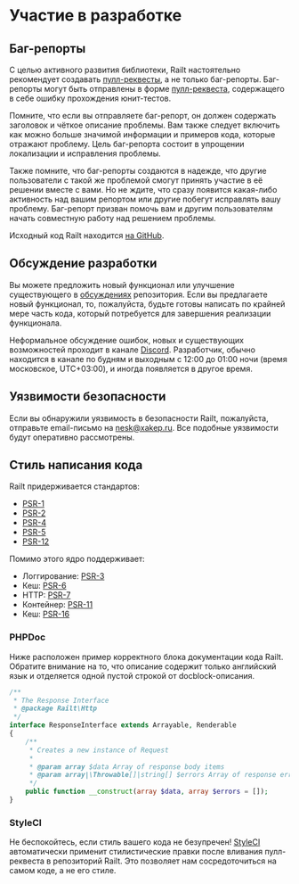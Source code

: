 # Участие в разработке

## Баг-репорты

С целью активного развития библиотеки, Railt настоятельно рекомендует создавать 
[пулл-реквесты](https://github.com/SerafimArts/Railt/pulls), а не только баг-репорты. 
Баг-репорты могут быть отправлены в форме [пулл-реквеста](https://github.com/SerafimArts/Railt/pulls), 
содержащего в себе ошибку прохождения юнит-тестов.

Помните, что если вы отправляете баг-репорт, он должен содержать заголовок и чёткое описание 
проблемы. Вам также следует включить как можно больше значимой информации и примеров кода, которые 
отражают проблему. Цель баг-репорта состоит в упрощении локализации и исправления проблемы.

Также помните, что баг-репорты создаются в надежде, что другие пользователи с такой же проблемой смогут 
принять участие в её решении вместе с вами. Но не ждите, что сразу появится какая-либо активность над 
вашим репортом или другие побегут исправлять вашу проблему. Баг-репорт призван помочь вам и другим 
пользователям начать совместную работу над решением проблемы.

Исходный код Railt находится [на GitHub](https://github.com/SerafimArts/Railt).

## Обсуждение разработки

Вы можете предложить новый функционал или улучшение существующего в 
[обсуждениях](https://github.com/SerafimArts/Railt/issues) репозитория. 
Если вы предлагаете новый функционал, то, пожалуйста, будьте готовы написать по крайней мере 
часть кода, который потребуется для завершения реализации функционала.

Неформальное обсуждение ошибок, новых и существующих возможностей проходит 
в канале [Discord](https://discordapp.com/invite/ND7SpD4). 
Разработчик, обычно находится в канале по будням и выходным с 12:00 до 01:00 ночи 
(время московское, UTC+03:00), и иногда появляется в другое время.

## Уязвимости безопасности

Если вы обнаружили уязвимость в безопасности Railt, пожалуйста, отправьте email-письмо на 
<a href="mailto:nesk@xakep.ru">nesk@xakep.ru</a>. 
Все подобные уязвимости будут оперативно рассмотрены.

## Стиль написания кода

Railt придерживается стандартов:
- [PSR-1](https://github.com/php-fig/fig-standards/blob/master/accepted/PSR-1-basic-coding-standard.md)
- [PSR-2](https://github.com/php-fig/fig-standards/blob/master/accepted/PSR-2-coding-style-guide.md)
- [PSR-4](https://github.com/php-fig/fig-standards/blob/master/accepted/PSR-4-autoloader.md)
- [PSR-5](https://github.com/php-fig/fig-standards/blob/master/proposed/phpdoc.md)
- [PSR-12](https://github.com/php-fig/fig-standards/blob/master/proposed/extended-coding-style-guide.md)

Помимо этого ядро поддерживает:
- Логгирование: [PSR-3](https://github.com/php-fig/fig-standards/blob/master/accepted/PSR-3-logger-interface.md)
- Кеш: [PSR-6](https://github.com/php-fig/fig-standards/blob/master/accepted/PSR-6-cache.md)
- HTTP: [PSR-7](https://github.com/php-fig/fig-standards/blob/master/accepted/PSR-7-http-message.md)
- Контейнер: [PSR-11](https://github.com/php-fig/fig-standards/blob/master/accepted/PSR-11-container.md)
- Кеш: [PSR-16](https://github.com/php-fig/fig-standards/blob/master/accepted/PSR-16-simple-cache.md)
 

### PHPDoc

Ниже расположен пример корректного блока документации кода Railt. 
Обратите внимание на то, что описание содержит только английский язык и отделяется одной 
пустой строкой от docblock-описания.

```php
/**
 * The Response Interface
 * @package Railt\Http
 */
interface ResponseInterface extends Arrayable, Renderable
{
    /**
     * Creates a new instance of Request
     *
     * @param array $data Array of response body items
     * @param array|\Throwable[]|string[] $errors Array of response errors. 
     */
    public function __construct(array $data, array $errors = []);
}
```

### StyleCI

Не беспокойтесь, если стиль вашего кода не безупречен! [StyleCI](https://styleci.io/) 
автоматически применит стилистические правки после вливания пулл-реквеста в репозиторий Railt. 
Это позволяет нам сосредоточиться на самом коде, а не его стиле.
